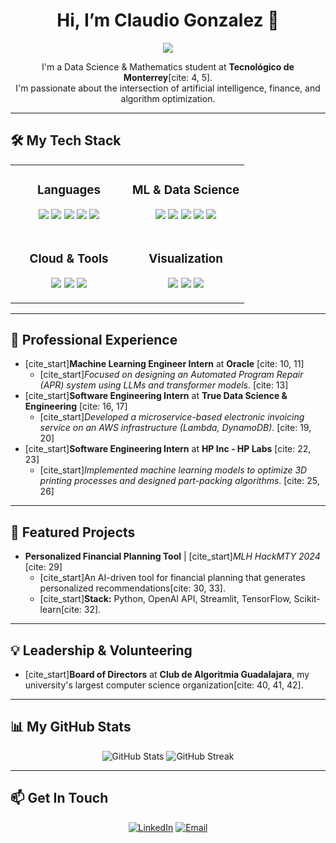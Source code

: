 <h1 align="center">Hi, I’m Claudio Gonzalez 👋</h1>

<p align="center">
  <a href="https://github.com/DenverCoder1/readme-typing-svg">
    <img src="https://readme-typing-svg.demolab.com/?lines=Software+Engineer;Machine+Learning+Enthusiast;Data+Science+%26+Mathematics+Student&font=Fira%20Code&center=true&width=500&height=50&color=36BCF7&vCenter=true&size=24&pause=1000">
  </a>
</p>

<p align="center">
  I'm a Data Science & Mathematics student at <b>Tecnológico de Monterrey</b>[cite: 4, 5]. <br>
  I'm passionate about the intersection of artificial intelligence, finance, and algorithm optimization.
</p>

---

## 🛠️ My Tech Stack

<table>
  <tr>
    <td valign="top" width="50%">
      <h3 align="center">Languages</h3>
      <p align="center">
        <img src="https://img.shields.io/badge/Python-3776AB?style=for-the-badge&logo=python&logoColor=white" />
        <img src="https://img.shields.io/badge/C++-00599C?style=for-the-badge&logo=c%2B%2B&logoColor=white" />
        <img src="https://img.shields.io/badge/R-276DC3?style=for-the-badge&logo=r&logoColor=white" />
        <img src="https://img.shields.io/badge/SQL-4479A1?style=for-the-badge&logo=postgresql&logoColor=white" />
        <img src="https://img.shields.io/badge/PHP-777BB4?style=for-the-badge&logo=php&logoColor=white" />
      </p>
    </td>
    <td valign="top" width="50%">
      <h3 align="center">ML & Data Science</h3>
      <p align="center">
        <img src="https://img.shields.io/badge/TensorFlow-FF6F00?style=for-the-badge&logo=tensorflow&logoColor=white" />
        <img src="https://img.shields.io/badge/Keras-D00000?style=for-the-badge&logo=keras&logoColor=white" />
        <img src="https://img.shields.io/badge/scikit--learn-F7931E?style=for-the-badge&logo=scikit-learn&logoColor=white" />
        <img src="https://img.shields.io/badge/Pandas-150458?style=for-the-badge&logo=pandas&logoColor=white" />
        <img src="https://img.shields.io/badge/NumPy-013243?style=for-the-badge&logo=numpy&logoColor=white" />
      </p>
    </td>
  </tr>
  <tr>
    <td valign="top" width="50%">
      <h3 align="center">Cloud & Tools</h3>
      <p align="center">
        <img src="https://img.shields.io/badge/AWS-232F3E?style=for-the-badge&logo=amazon-aws&logoColor=white" />
        <img src="https://img.shields.io/badge/GIT-E44C30?style=for-the-badge&logo=git&logoColor=white" />
        <img src="https://img.shields.io/badge/Jupyter-F37626?style=for-the-badge&logo=jupyter&logoColor=white" />
      </p>
    </td>
    <td valign="top" width="50%">
      <h3 align="center">Visualization</h3>
      <p align="center">
        <img src="https://img.shields.io/badge/Streamlit-FF4B4B?style=for-the-badge&logo=streamlit&logoColor=white" />
        <img src="https://img.shields.io/badge/Plotly-3F4F75?style=for-the-badge&logo=plotly&logoColor=white" />
        <img src="https://img.shields.io/badge/Seaborn-3776AB?style=for-the-badge&logo=seaborn&logoColor=white" />
      </p>
    </td>
  </tr>
</table>

---

## 💼 Professional Experience

-   [cite_start]**Machine Learning Engineer Intern** at **Oracle** [cite: 10, 11]
    -   [cite_start]*Focused on designing an Automated Program Repair (APR) system using LLMs and transformer models*. [cite: 13]
-   [cite_start]**Software Engineering Intern** at **True Data Science & Engineering** [cite: 16, 17]
    -   [cite_start]*Developed a microservice-based electronic invoicing service on an AWS infrastructure (Lambda, DynamoDB)*. [cite: 19, 20]
-   [cite_start]**Software Engineering Intern** at **HP Inc - HP Labs** [cite: 22, 23]
    -   [cite_start]*Implemented machine learning models to optimize 3D printing processes and designed part-packing algorithms*. [cite: 25, 26]

---

## 🚀 Featured Projects

-   **Personalized Financial Planning Tool** | [cite_start]*MLH HackMTY 2024* [cite: 29]
    -   [cite_start]An AI-driven tool for financial planning that generates personalized recommendations[cite: 30, 33].
    -   [cite_start]**Stack:** Python, OpenAI API, Streamlit, TensorFlow, Scikit-learn[cite: 32].

---

## 💡 Leadership & Volunteering

-   [cite_start]**Board of Directors** at **Club de Algoritmia Guadalajara**, my university's largest computer science organization[cite: 40, 41, 42].

---

## 📊 My GitHub Stats

<p align="center">
  <img src="https://github-readme-stats.vercel.app/api?username=ClaudioGlez21&show_icons=true&theme=tokyonight&hide_border=true&count_private=true" alt="GitHub Stats" />
  <img src="https://github-readme-streak-stats.herokuapp.com/?user=ClaudioGlez21&theme=tokyonight&hide_border=true" alt="GitHub Streak" />
</p>

---

## 📫 Get In Touch

<p align="center">
  <a href="https://www.linkedin.com/in/claudio-gonzalez-b533532a8/"><img alt="LinkedIn" src="https://img.shields.io/badge/LinkedIn-Claudio%20Gonzalez-0077B5?style=for-the-badge&logo=linkedin"></a>
  <a href="mailto:claudio.glez24@gmail.com"><img alt="Email" src="https://img.shields.io/badge/Email-claudio.glez24@gmail.com-D14836?style=for-the-badge&logo=gmail"></a>
</p>
